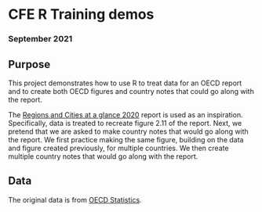 # CFE R Training demos

### September 2021

## Purpose

This project demonstrates how to use R to treat data for an OECD report and to create both OECD figures and country notes that could go along with the report.

The [Regions and Cities at a glance 2020](https://www.oecd-ilibrary.org/sites/959d5ba0-en/1/3/2/4/index.html?itemId=/content/publication/959d5ba0-en&_csp_=77ce7d3756e86cc9068a0565516fcdaa&itemIGO=oecd&itemContentType=book#component-d1e3802) report is used as an inspiration. Specifically, data is treated to recreate figure 2.11 of the report. Next, we pretend that we are asked to make country notes that would go along with the report. We first practice making the same figure, building on the data and figure created previously, for multiple countries. We then create multiple country notes that would go along with the report.

## Data

The original data is from [OECD Statistics](https://stats.oecd.org/BrandedView.aspx?oecd_bv_id=region-data-en&doi=f7445d96-en).
